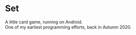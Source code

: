 # Set
A little card game, running on Android. \
One of my earliest programming efforts, back in Autumn 2020.
